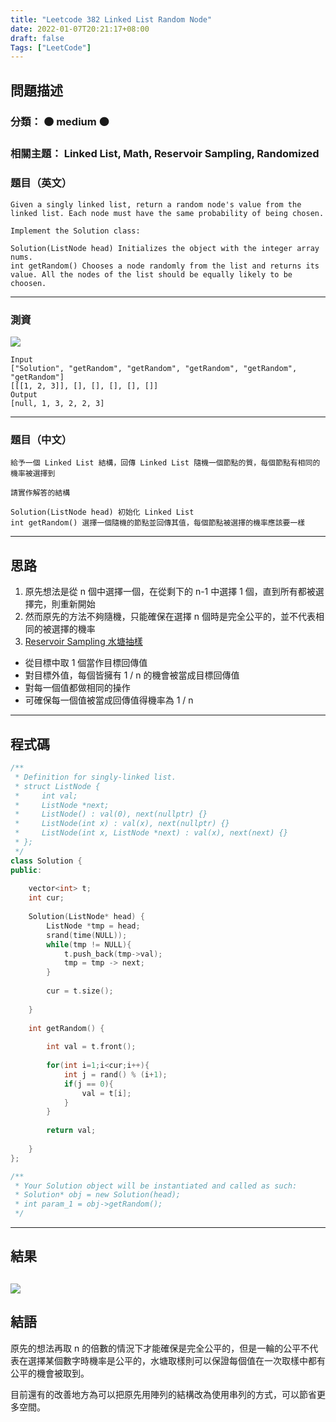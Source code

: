 ```yaml
---
title: "Leetcode 382 Linked List Random Node"
date: 2022-01-07T20:21:17+08:00
draft: false
Tags: ["LeetCode"]
---
```



## 問題描述

### 分類： 🟠 medium 🟠
### 相關主題： Linked List, Math, Reservoir Sampling, Randomized

### 題目（英文）
```
Given a singly linked list, return a random node's value from the linked list. Each node must have the same probability of being chosen.

Implement the Solution class:

Solution(ListNode head) Initializes the object with the integer array nums.
int getRandom() Chooses a node randomly from the list and returns its value. All the nodes of the list should be equally likely to be choosen.
```

---

### 測資

![](https://assets.leetcode.com/uploads/2021/03/16/getrand-linked-list.jpg)
```
Input
["Solution", "getRandom", "getRandom", "getRandom", "getRandom", "getRandom"]
[[[1, 2, 3]], [], [], [], [], []]
Output
[null, 1, 3, 2, 2, 3]
```

---

### 題目（中文）

```
給予一個 Linked List 結構，回傳 Linked List 隨機一個節點的質，每個節點有相同的機率被選擇到

請實作解答的結構

Solution(ListNode head) 初始化 Linked List
int getRandom() 選擇一個隨機的節點並回傳其值，每個節點被選擇的機率應該要一樣
```

---

## 思路

1. 原先想法是從 n 個中選擇一個，在從剩下的 n-1 中選擇 1 個，直到所有都被選擇完，則重新開始
2. 然而原先的方法不夠隨機，只能確保在選擇 n 個時是完全公平的，並不代表相同的被選擇的機率
3. [Reservoir Sampling 水塘抽樣](https://zh.wikipedia.org/wiki/%E6%B0%B4%E5%A1%98%E6%8A%BD%E6%A8%A3)
- 從目標中取 1 個當作目標回傳值
- 對目標外值，每個皆擁有 1 / n 的機會被當成目標回傳值
- 對每一個值都做相同的操作
- 可確保每一個值被當成回傳值得機率為 1 / n

---

## 程式碼

```c++
/**
 * Definition for singly-linked list.
 * struct ListNode {
 *     int val;
 *     ListNode *next;
 *     ListNode() : val(0), next(nullptr) {}
 *     ListNode(int x) : val(x), next(nullptr) {}
 *     ListNode(int x, ListNode *next) : val(x), next(next) {}
 * };
 */
class Solution {
public:
    
    vector<int> t;
    int cur;
    
    Solution(ListNode* head) {
        ListNode *tmp = head;
        srand(time(NULL));
        while(tmp != NULL){
            t.push_back(tmp->val);
            tmp = tmp -> next;
        }
        
        cur = t.size();
        
    }
    
    int getRandom() {
        
        int val = t.front();
        
        for(int i=1;i<cur;i++){
            int j = rand() % (i+1);
            if(j == 0){
                val = t[i];
            }
        }
            
        return val;
            
    }
};

/**
 * Your Solution object will be instantiated and called as such:
 * Solution* obj = new Solution(head);
 * int param_1 = obj->getRandom();
 */
```

---

## 結果

![](https://i.imgur.com/qBmNXHO.png)
---

## 結語

原先的想法再取 n 的倍數的情況下才能確保是完全公平的，但是一輪的公平不代表在選擇某個數字時機率是公平的，水塘取樣則可以保證每個值在一次取樣中都有公平的機會被取到。

目前還有的改善地方為可以把原先用陣列的結構改為使用串列的方式，可以節省更多空間。